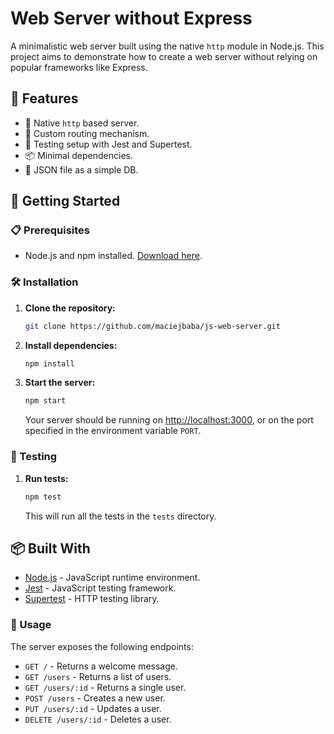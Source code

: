 # Web Server without Express

A minimalistic web server built using the native `http` module in Node.js. This project aims to demonstrate how to create a web server without relying on popular frameworks like Express.

## 🌟 Features

- 🔧 Native `http` based server.
- 🚀 Custom routing mechanism.
- 🧪 Testing setup with Jest and Supertest.
- 📦 Minimal dependencies.
- 📝 JSON file as a simple DB.

## 🚀 Getting Started

### 📋 Prerequisites

- Node.js and npm installed. [Download here](https://nodejs.org/).

### 🛠️ Installation

1. **Clone the repository:**
   ```bash
   git clone https://github.com/maciejbaba/js-web-server.git
    ```
2. **Install dependencies:**
    ```bash
    npm install
    ```
3. **Start the server:**
    ```bash
    npm start
    ```
    Your server should be running on [http://localhost:3000](http://localhost:3000), or on the port specified in the environment variable `PORT`.


### 🧪 Testing

1. **Run tests:**
    ```bash
    npm test
    ```
    This will run all the tests in the `tests` directory.

## 📦 Built With

- [Node.js](https://nodejs.org/) - JavaScript runtime environment.
- [Jest](https://jestjs.io/) - JavaScript testing framework.
- [Supertest](https://www.npmjs.com/package/supertest) - HTTP testing library.

### 📝 Usage

The server exposes the following endpoints:

- `GET /` - Returns a welcome message.
- `GET /users` - Returns a list of users.
- `GET /users/:id` - Returns a single user.
- `POST /users` - Creates a new user.
- `PUT /users/:id` - Updates a user.
- `DELETE /users/:id` - Deletes a user.

